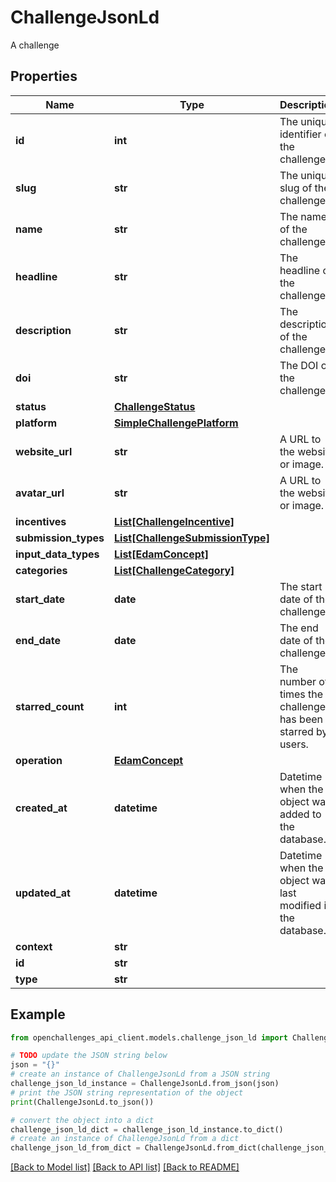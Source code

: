 # ChallengeJsonLd

A challenge

## Properties

| Name                 | Type                                                            | Description                                                  | Notes          |
| -------------------- | --------------------------------------------------------------- | ------------------------------------------------------------ | -------------- |
| **id**               | **int**                                                         | The unique identifier of the challenge.                      |
| **slug**             | **str**                                                         | The unique slug of the challenge.                            |
| **name**             | **str**                                                         | The name of the challenge.                                   |
| **headline**         | **str**                                                         | The headline of the challenge.                               | [optional]     |
| **description**      | **str**                                                         | The description of the challenge.                            |
| **doi**              | **str**                                                         | The DOI of the challenge.                                    | [optional]     |
| **status**           | [**ChallengeStatus**](ChallengeStatus.md)                       |                                                              |
| **platform**         | [**SimpleChallengePlatform**](SimpleChallengePlatform.md)       |                                                              | [optional]     |
| **website_url**      | **str**                                                         | A URL to the website or image.                               | [optional]     |
| **avatar_url**       | **str**                                                         | A URL to the website or image.                               | [optional]     |
| **incentives**       | [**List[ChallengeIncentive]**](ChallengeIncentive.md)           |                                                              |
| **submission_types** | [**List[ChallengeSubmissionType]**](ChallengeSubmissionType.md) |                                                              |
| **input_data_types** | [**List[EdamConcept]**](EdamConcept.md)                         |                                                              | [optional]     |
| **categories**       | [**List[ChallengeCategory]**](ChallengeCategory.md)             |                                                              |
| **start_date**       | **date**                                                        | The start date of the challenge.                             | [optional]     |
| **end_date**         | **date**                                                        | The end date of the challenge.                               | [optional]     |
| **starred_count**    | **int**                                                         | The number of times the challenge has been starred by users. | [default to 0] |
| **operation**        | [**EdamConcept**](EdamConcept.md)                               |                                                              | [optional]     |
| **created_at**       | **datetime**                                                    | Datetime when the object was added to the database.          |
| **updated_at**       | **datetime**                                                    | Datetime when the object was last modified in the database.  |
| **context**          | **str**                                                         |                                                              |
| **id**               | **str**                                                         |                                                              |
| **type**             | **str**                                                         |                                                              |

## Example

```python
from openchallenges_api_client.models.challenge_json_ld import ChallengeJsonLd

# TODO update the JSON string below
json = "{}"
# create an instance of ChallengeJsonLd from a JSON string
challenge_json_ld_instance = ChallengeJsonLd.from_json(json)
# print the JSON string representation of the object
print(ChallengeJsonLd.to_json())

# convert the object into a dict
challenge_json_ld_dict = challenge_json_ld_instance.to_dict()
# create an instance of ChallengeJsonLd from a dict
challenge_json_ld_from_dict = ChallengeJsonLd.from_dict(challenge_json_ld_dict)
```

[[Back to Model list]](../README.md#documentation-for-models) [[Back to API list]](../README.md#documentation-for-api-endpoints) [[Back to README]](../README.md)
